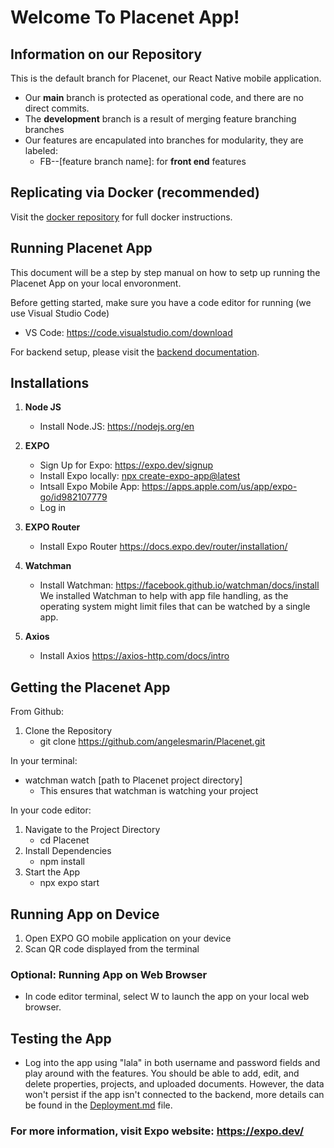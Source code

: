 # Welcome To Placenet App!

## Information on our Repository
This is the default branch for Placenet, our React Native mobile application. 
   * Our **main** branch is protected as operational code, and there are no direct commits.
   * The **development** branch is a result of merging feature branching branches
   * Our features are encapulated into branches for modularity, they are labeled:
     * FB--[feature branch name]: for **front end** features

## Replicating via Docker (recommended)

Visit the [docker repository](https://github.com/angelesmarin/PlacenetDocker) for full docker instructions.

## Running Placenet App
This document will be a step by step manual on how to setp up running the Placenet App on your local envoronment. 

Before getting started, make sure you have a code editor for running (we use Visual Studio Code)
* VS Code: https://code.visualstudio.com/download

For backend setup, please visit the [backend documentation](https://github.com/angelesmarin/Placenet-App-Backend/blob/development/README.md).

## Installations
1. **Node JS**
    * Install Node.JS: https://nodejs.org/en
      
2. **EXPO**
    * Sign Up for Expo: https://expo.dev/signup
    * Install Expo locally: [npx create-expo-app@latest](https://docs.expo.dev/more/expo-cli/)
    * Intsall Expo Mobile App: https://apps.apple.com/us/app/expo-go/id982107779
    * Log in
   
3. **EXPO Router**
    * Install Expo Router https://docs.expo.dev/router/installation/ 

4. **Watchman**
    * Install Watchman: https://facebook.github.io/watchman/docs/install
We installed Watchman to help with app file handling, as the operating system might limit files that can be watched by a single app.

5. **Axios**
    * Install Axios https://axios-http.com/docs/intro

## Getting the Placenet App 
From Github: 
1. Clone the Repository
    * git clone https://github.com/angelesmarin/Placenet.git
  
In your terminal:
   *  watchman watch [path to Placenet project directory]
      *  This ensures that watchman is watching your project

In your code editor:

1. Navigate to the Project Directory
     * cd Placenet 
2. Install Dependencies
     * npm install
3. Start the App
     * npx expo start

## Running App on Device
1. Open EXPO GO mobile application on your device
2. Scan QR code displayed from the terminal

### Optional: Running App on Web Browser 
   *  In code editor terminal, select W to launch the app on your local web browser.

## Testing the App
  * Log into the app using "lala" in both username and password fields and play around with the features. You should be able to add, edit, and delete properties, projects, and uploaded documents. However, the data won't persist if the app isn't connected to the backend, more details can be found in the [Deployment.md](Deployment.md) file.

### For more information, visit Expo website: https://expo.dev/ 
